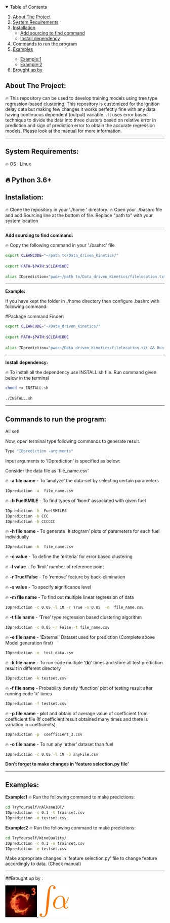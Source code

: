
<!-- TABLE OF CONTENTS -->
<details open="open">
  <summary>Table of Contents</summary>
  <ol>
    <li>
      <a href="#about-the-project">About The Project</a>
    </li>
    <li>
      <a href="#system-Requirements">System Requirements<a>
    </li>
    <li>
	<a href="#installation">Installation</a>
      <ul>
        <li>    <a href="#add-sourcing-to-find-command">Add sourcing to find command<a></li>
        <li>    <a href="#Install-dependency">Install dependency<a></li>
      </ul>
    </li>
    <li><a href="#commands-to-run-the-program">Commands to run the program</a></li>
    <li><a href="#examples">Examples</a></li>
    <ul>
        <li>    <a href="#example-1">Example:1<a></li>
        <li>    <a href="#example-2">Example:2<a></li>
      </ul>
    <li><a href="#brought-up-by">Brought up by</a></li>
  </ol>
</details>

## About The Project:

:fire:  This repository can be used to develop training models using tree type regression-based clustering. This repository is customized for the ignition delay  data but making few changes it works perfectly fine with any data having continuous dependent (output) variable. . It uses error based technique to divide the data into three clusters based on relative error in prediction and sign of prediction error to obtain the accurate regression models. Please look at the manual for more information.


---
## System Requirements:

:fire:  OS : Linux  

:fire:  Python 3.6+
---
## Installation:

:fire:  Clone the repository in your './home ' directory.
:fire:  Open your ./bashrc file and add Sourcing line at the bottom of file.
Replace "path to" with your system location

---
**Add sourcing to find command:**

:fire:  Copy the following command in your './bashrc' file 
```sh
export CLEANCODE="~/path to/Data_driven_Kinetics/"

export PATH=$PATH:$CLEANCODE

alias IDprediction="pwd>~/path to/Data_driven_Kinetics/filelocation.txt && Run.sh"
```
--- 
**Example:**

If you have kept the folder in ./home directory then configure .bashrc with following command:

\#Package command Finder:
```sh
export CLEANCODE="~/Data_driven_Kinetics/"

export PATH=$PATH:$CLEANCODE

alias IDprediction="pwd>~/Data_driven_Kinetics/filelocation.txt && Run.sh"
```

---
**Install dependency:**

:fire:  To install all the dependency use INSTALL.sh file. Run command given below in the terminal

```sh
chmod +x INSTALL.sh

./INSTALL.sh
```
 

---

## Commands to run the program:

All set!

Now, open terminal type following commands to generate result.
```sh
Type "IDprediction -arguments"
```

Input arguments to 'IDprediction' is specified as below:

Consider the data file as 'file_name.csv'


:fire:  **-a	file name** - To ‘**a**nalyze’ the data-set by selecting certain parameters

```sh
IDprediction -a  file_name.csv  
```

:fire:  **-b	FuelSMILE** - To find types of '**b**ond’ associated with given fuel
```sh
IDprediction -b  FuelSMILES
IDprediction -b CCC
IDprediction -b CCCCCC

```

:fire:  **-h	file name** - To generate '**h**istogram’ plots of parameters for each fuel individually

```sh
IDprediction -h  file_name.csv 
```

:fire:  **-c	value** - To define the '**c**riteria' for error based clustering

:fire:  **-l 	value** - To ‘**l**imit’ number of reference point

:fire:  **-r	True/False** - To '**r**emove’ feature by back-elimination

:fire:  **-s	value** - To specify **s**ignificance level


:fire:  **-m	file name** - To find out **m**ultiple linear regression of data 

```sh
IDprediction -c 0.05 -l 10 -r True -s 0.05  -m  file_name.csv 
```

:fire: **-t file name** - ‘**T**ree’ type regression based clustering algorithm

```sh
IDprediction -c 0.05 -r False -t file_name.csv 
```

:fire:  **-e	file name** - '**E**xternal' Dataset used for prediction (Complete above Model generation first)

```sh
IDprediction -e  test_data.csv 
```

:fire:  **-k	file name** - To run code multiple ‘(**k**)’ times and store all test prediction result in different directory

```sh
IDprediction -k testset.csv
```

:fire:  **-f	file name** - Probability density ‘**f**unction’ plot of testing result after running code 'k' times

```sh
IDprediction -f testset.csv
```


:fire:  **-p	file name** - **p**lot and obtain of average value of coefficient from coefficient file (If coefficient result obtained many times and there is variation in coefficients)
```sh
IDprediction -p  coefficient_3.csv 
```

:fire:  **-o	file name** - To run any '**o**ther’ dataset than fuel

```sh
IDprediction -c 0.05 -l 10 -o anyFile.csv
```
**Don’t forget to make changes in ’feature selection.py
file’**

---
## Examples:

**Example:1**
:fire:  Run the following command to make predictions:
```sh
cd TryYourself/nAlkaneIDT/
IDprediction -c 0.1 -t trainset.csv
IDprediction -e testset.csv
```

**Example:2**
:fire:  Run the following command to make predictions:
```sh
cd TryYourself/WineQuality/
IDprediction -c 0.1 -o trainset.csv
IDprediction -e testset.csv
```

Make appropriate changes in ’feature selection.py' file to change feature accordingly to data. (Check manual)

---

##Brought up by :

<dl>
      <a href="https://krithikasivaram.github.io">
         <img alt="CCC Group" src="https://github.com/pragneshrana/logos/blob/master/logo.jpg"
         width=100" height="100">
      </a>
      <a href="http://sivaramambikasaran.com/">
         <img alt="SAFRAN Group" src="https://github.com/pragneshrana/logos/blob/master/17197871.png"
         width=100" height="100">
      </a>
</dl>

